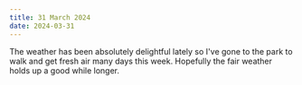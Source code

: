```yaml
---
title: 31 March 2024
date: 2024-03-31
---
```


The weather has been absolutely delightful lately so I've gone to the park to walk and get fresh air many days this week. Hopefully the fair weather holds up a good while longer.
